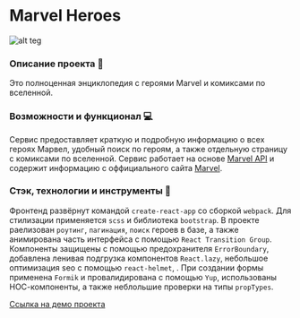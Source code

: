 # Marvel Heroes
![alt teg](https://i.ibb.co/YQdbD58/image.png)
### Описание проекта :book:
Это полноценная энциклопедия с героями Marvel и комиксами по вселенной.
### Возможности и функционал :computer:
Сервис предоставляет краткую и подробную информацию о всех героях Марвел, удобный поиск по героям, а также отдельную страницу с комиксами по вселенной. Сервис работает на основе [Marvel API](https://developer.marvel.com/) и содержит информацию с оффициального сайта [Marvel](https://www.marvel.com/). 

### Стэк, технологии и инструменты :wrench:
Фронтенд развёрнут командой `create-react-app` cо сборкой `webpack`.
Для стилизации применяется `scss` и библиотека `bootstrap`.
В проекте раелизован `роутинг`, `пагинация`, `поиск` героев в базе, а также анимирована часть интерфейса с помощью `React Transition Group`. Компоненты защищены с помощью предохранителя `ErrorBoundary`, добавлена ленивая подгрузка компонентов `React.lazy`, небольшое оптимизация seo с помощью `react-helmet`, .
При создании формы применена `Formik` и провалидирована с помощью `Yup`, использованы НОС-компоненты, а также неблольшие проверки на типы `propTypes`.

[Ссылка на демо проекта](https://ezzzkryak.github.io/marvel-heroes/)

